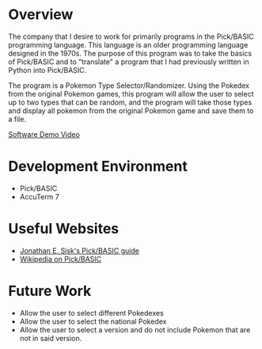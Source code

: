 # Overview

The company that I desire to work for primarily programs in the Pick/BASIC programming language. This language is an older programming language designed in the 1970s. The purpose of this program was to take the basics of Pick/BASIC and to "translate" a program that I had previously written in Python into Pick/BASIC.

The program is a Pokemon Type Selector/Randomizer. Using the Pokedex from the original Pokemon games, this program will allow the user to select up to two types that can be random, and the program will take those types and display all pokemon from the original Pokemon game and save them to a file.

[Software Demo Video](http://youtube.link.goes.here)

# Development Environment

* Pick/BASIC
* AccuTerm 7

# Useful Websites

* [Jonathan E. Sisk's Pick/BASIC guide](https://secure28.securewebsession.com/jes.com/pb/)
* [Wikipedia on Pick/BASIC](https://en.wikipedia.org/wiki/Pick_operating_system)

# Future Work

* Allow the user to select different Pokedexes
* Allow the user to select the national Pokedex
* Allow the user to select a version and do not include Pokemon that are not in said version.
